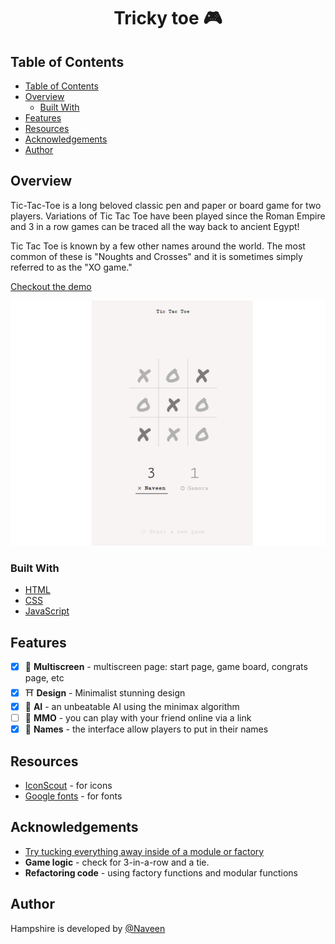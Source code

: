 <h1 align="center">Tricky toe 🎮</h1>

## Table of Contents

- [Table of Contents](#table-of-contents)
- [Overview](#overview)
  - [Built With](#built-with)
- [Features](#features)
- [Resources](#resources)
- [Acknowledgements](#acknowledgements)
- [Author](#author)

## Overview
Tic-Tac-Toe is a long beloved classic pen and paper or board game for two players. Variations of Tic Tac Toe have been played since the Roman Empire and 3 in a row games can be traced all the way back to ancient Egypt! 

Tic Tac Toe is known by a few other names around the world. The most common of these is "Noughts and Crosses" and it is sometimes simply referred to as the "XO game."

[Checkout the demo](https://trickytoe-smakager.netlify.app/)

[![screenshot](Img/preview.png)](https://trickytoe-smakager.netlify.app/)

### Built With

<!-- This section should list any major frameworks that you built your project using. Here are a few examples.-->

- [HTML](https://developer.mozilla.org/en-US/docs/Web/HTML)
- [CSS](https://developer.mozilla.org/en-US/docs/Web/CSS)
- [JavaScript](https://developer.mozilla.org/en-US/docs/Web/JavaScript)

## Features

- [x] 👣 **Multiscreen** - multiscreen page: start page, game board, congrats page, etc
- [x] ⛩️  **Design** - Minimalist stunning design
- [x] 🤖 **AI** - an unbeatable AI using the minimax algorithm
- [ ] 🍕  **MMO** - you can play with your friend online via a link
- [x] 🗽  **Names** - the interface allow players to put in their names
 
## Resources
- [IconScout](https://iconscout.com/) - for icons
- [Google fonts](https://fonts.google.com/) - for fonts

## Acknowledgements

<!-- This section should list any articles or add-ons/plugins that helps you to complete the project. This is optional but it will help you in the future. For exmpale -->

- [Try tucking everything away inside of a module or factory](https://www.theodinproject.com/lessons/node-path-javascript-factory-functions-and-the-module-pattern)
- **Game logic** - check for 3-in-a-row and a tie.
- **Refactoring code** - using factory functions and modular functions
  
## Author

Hampshire is developed by [@Naveen](https://github.com/claymeers)